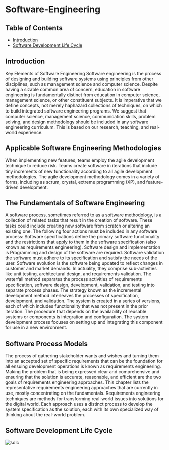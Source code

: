 # Software-Engineering

## Table of Contents

   - [Introduction](#introduction)
   - [Software Development Life Cycle](#Software-Development-Life-Cycle)

## Introduction
Key Elements of Software Engineering
Software engineering is the process of designing and building software systems using principles from other disciplines, such as management science and computer science. Despite having a sizable common area of concern, education in software engineering is fundamentally distinct from education in computer science, management science, or other constituent subjects. It is imperative that we define concepts, not merely haphazard collections of techniques, on which to build integrated software engineering programs. We suggest that computer science, management science, communication skills, problem solving, and design methodology should be included in any software engineering curriculum. This is based on our research, teaching, and real-world experience.

## Applicable Software Engineering Methodologies
When implementing new features, teams employ the agile development technique to reduce risk. Teams create software in iterations that include tiny increments of new functionality according to all agile development methodologies. The agile development methodology comes in a variety of forms, including as scrum, crystal, extreme programming (XP), and feature-driven development.

## The Fundamentals of Software Engineering
A software process, sometimes referred to as a software methodology, is a collection of related tasks that result in the creation of software. These tasks could include creating new software from scratch or altering an existing one. The following four actions must be included in any software process:
Software specifications define the primary software functionality and the restrictions that apply to them in the software specification (also known as requirements engineering). Software design and implementation is Programming and design of the software are required. Software validation the software must adhere to its specification and satisfy the needs of the user. Software evolution is the software being updated to reflect changes in customer and market demands. In actuality, they comprise sub-activities like unit testing, architectural design, and requirements validation.
The waterfall method separates the process activities of requirements specification, software design, development, validation, and testing into separate process phases. The strategy known as the incremental development method interleaves the processes of specification, development, and validation. The system is created in a series of versions, each of which includes functionality that was not present in the prior iteration. The procedure that depends on the availability of reusable systems or components is integration and configuration. The system development process focuses on setting up and integrating this component for use in a new environment.

## Software Process Models
The process of gathering stakeholder wants and wishes and turning them into an accepted set of specific requirements that can be the foundation for all ensuing development operations is known as requirements engineering. Making the problem that is being expressed clear and comprehensive and ensuring that the solution is accurate, reasonable, and efficient are the two goals of requirements engineering approaches. This chapter lists the representative requirements engineering approaches that are currently in use, mostly concentrating on the fundamentals. Requirements engineering techniques are methods for transforming real-world issues into solutions for the digital world. Each approach uses a distinct process to develop the system specification as the solution, each with its own specialized way of thinking about the real-world problem.


## Software Development Life Cycle
![sdlc](https://user-images.githubusercontent.com/79364739/212735072-ed1be2fa-dcc3-4385-8d22-514b2eb488c8.jpg)
